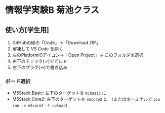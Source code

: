 # 情報学実験B 菊池クラス

## 使い方[学生用]
1. GitHubの緑の「Code」→「Download ZIP」
2. 解凍して VS Code を開く
3. 左のPlatformIOアイコン→「Open Project」→ このフォルダを選択
4. 右下のチェック(✓)でビルド
5. 左下のプラグ(→)で書き込み

### ボード選択
- M5Stack Basic: 左下のターゲットを `m5basic` に
- M5Stack Core2: 左下のターゲットを `m5core2` に
（またはターミナルで `pio run -e m5core2 -t upload`）